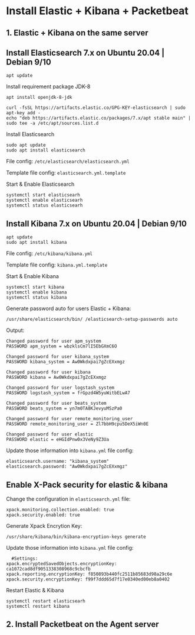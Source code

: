 # Install Elastic + Kibana + Packetbeat
## 1. Elastic + Kibana on the same server
## Install Elasticsearch 7.x on Ubuntu 20.04 | Debian 9/10
```
apt update
```
Install requirement package JDK-8
```
apt install openjdk-8-jdk
```
```
curl -fsSL https://artifacts.elastic.co/GPG-KEY-elasticsearch | sudo apt-key add -
echo "deb https://artifacts.elastic.co/packages/7.x/apt stable main" | sudo tee -a /etc/apt/sources.list.d
```
Install Elasticsearch
```
sudo apt update
sudo apt install elasticsearch
```
File config: `/etc/elasticsearch/elasticsearch.yml`

Template file config: `elasticsearch.yml.template`

Start & Enable Elasticsearch
```
systemctl start elasticsearh
systemctl enable elasticsearh
systemctl status elasticsearh
```
## Install Kibana 7.x on Ubuntu 20.04 | Debian 9/10
```
apt update
sudo apt install kibana
```
File config: `/etc/kibana/kibana.yml`

Template file config: `kibana.yml.template`

Start & Enable Kibana
```
systemctl start kibana
systemctl enable kibana
systemctl status kibana
```

Generate password auto for users Elastic + Kibana:

```
/usr/share/elasticsearch/bin/ /elasticsearch-setup-passwords auto
```
Output:
```
Changed password for user apm_system
PASSWORD apm_system = wbzklsCm7lI5EbGXmC6O

Changed password for user kibana_system
PASSWORD kibana_system = Aw0Wkdxpai7gZcEXxmgz

Changed password for user kibana
PASSWORD kibana = Aw0Wkdxpai7gZcEXxmgz

Changed password for user logstash_system
PASSWORD logstash_system = frGpzd4W5yuWitbELwA7

Changed password for user beats_system
PASSWORD beats_system = yn7m0TA8KJevyuMSzPa0

Changed password for user remote_monitoring_user
PASSWORD remote_monitoring_user = Zl7bbH9cpu5DeX5iWn0E

Changed password for user elastic
PASSWORD elastic = eHGIdPnw0x3VeNy9Z3Ua
```
Update those information into `kibana.yml` file config:
```
elasticsearch.username: "kibana_system"
elasticsearch.password: "Aw0Wkdxpai7gZcEXxmgz"
```
## Enable X-Pack security for elastic & kibana
Change the configuration in `elasticsearch.yml` file:
```
xpack.monitoring.collection.enabled: true
xpack.security.enabled: true
```
Generate Xpack Encrytion Key:
```
/usr/share/kibana/bin/kibana-encryption-keys generate
```
Update those information into `kibana.yml` file config:
```
  #Settings:
xpack.encryptedSavedObjects.encryptionKey: ca1072cad8df9051338308968c9cbcfb
xpack.reporting.encryptionKey: f850893b440fc2511b85683d98a29c6e
xpack.security.encryptionKey: f99f7ddd65d7f17e0340ed00eb8a0402
```
Restart Elastic & Kibana
```
systemctl restart elasticsearh
systemctl restart kibana
```
## 2. Install Packetbeat on the Agent server


